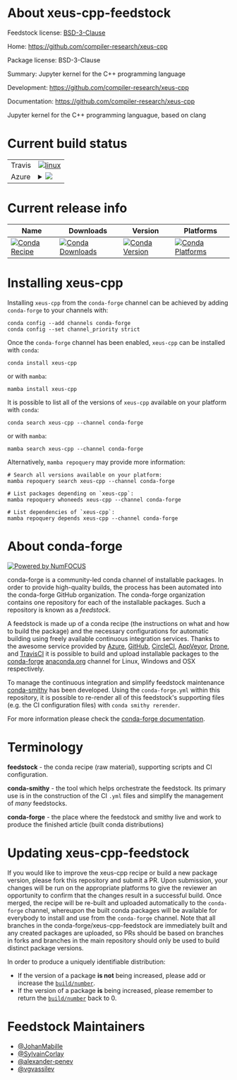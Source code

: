 About xeus-cpp-feedstock
========================

Feedstock license: [BSD-3-Clause](https://github.com/conda-forge/xeus-cpp-feedstock/blob/main/LICENSE.txt)

Home: https://github.com/compiler-research/xeus-cpp

Package license: BSD-3-Clause

Summary: Jupyter kernel for the C++ programming language

Development: https://github.com/compiler-research/xeus-cpp

Documentation: https://github.com/compiler-research/xeus-cpp

Jupyter kernel for the C++ programming languague, based on clang

Current build status
====================


<table><tr>
    <td>Travis</td>
    <td>
      <a href="https://app.travis-ci.com/conda-forge/xeus-cpp-feedstock">
        <img alt="linux" src="https://img.shields.io/travis/com/conda-forge/xeus-cpp-feedstock/main.svg?label=Linux">
      </a>
    </td>
  </tr>
    
  <tr>
    <td>Azure</td>
    <td>
      <details>
        <summary>
          <a href="https://dev.azure.com/conda-forge/feedstock-builds/_build/latest?definitionId=19217&branchName=main">
            <img src="https://dev.azure.com/conda-forge/feedstock-builds/_apis/build/status/xeus-cpp-feedstock?branchName=main">
          </a>
        </summary>
        <table>
          <thead><tr><th>Variant</th><th>Status</th></tr></thead>
          <tbody><tr>
              <td>linux_64</td>
              <td>
                <a href="https://dev.azure.com/conda-forge/feedstock-builds/_build/latest?definitionId=19217&branchName=main">
                  <img src="https://dev.azure.com/conda-forge/feedstock-builds/_apis/build/status/xeus-cpp-feedstock?branchName=main&jobName=linux&configuration=linux%20linux_64_" alt="variant">
                </a>
              </td>
            </tr><tr>
              <td>linux_aarch64</td>
              <td>
                <a href="https://dev.azure.com/conda-forge/feedstock-builds/_build/latest?definitionId=19217&branchName=main">
                  <img src="https://dev.azure.com/conda-forge/feedstock-builds/_apis/build/status/xeus-cpp-feedstock?branchName=main&jobName=linux&configuration=linux%20linux_aarch64_" alt="variant">
                </a>
              </td>
            </tr><tr>
              <td>osx_64</td>
              <td>
                <a href="https://dev.azure.com/conda-forge/feedstock-builds/_build/latest?definitionId=19217&branchName=main">
                  <img src="https://dev.azure.com/conda-forge/feedstock-builds/_apis/build/status/xeus-cpp-feedstock?branchName=main&jobName=osx&configuration=osx%20osx_64_" alt="variant">
                </a>
              </td>
            </tr><tr>
              <td>osx_arm64</td>
              <td>
                <a href="https://dev.azure.com/conda-forge/feedstock-builds/_build/latest?definitionId=19217&branchName=main">
                  <img src="https://dev.azure.com/conda-forge/feedstock-builds/_apis/build/status/xeus-cpp-feedstock?branchName=main&jobName=osx&configuration=osx%20osx_arm64_" alt="variant">
                </a>
              </td>
            </tr><tr>
              <td>win_64</td>
              <td>
                <a href="https://dev.azure.com/conda-forge/feedstock-builds/_build/latest?definitionId=19217&branchName=main">
                  <img src="https://dev.azure.com/conda-forge/feedstock-builds/_apis/build/status/xeus-cpp-feedstock?branchName=main&jobName=win&configuration=win%20win_64_" alt="variant">
                </a>
              </td>
            </tr>
          </tbody>
        </table>
      </details>
    </td>
  </tr>
</table>

Current release info
====================

| Name | Downloads | Version | Platforms |
| --- | --- | --- | --- |
| [![Conda Recipe](https://img.shields.io/badge/recipe-xeus--cpp-green.svg)](https://anaconda.org/conda-forge/xeus-cpp) | [![Conda Downloads](https://img.shields.io/conda/dn/conda-forge/xeus-cpp.svg)](https://anaconda.org/conda-forge/xeus-cpp) | [![Conda Version](https://img.shields.io/conda/vn/conda-forge/xeus-cpp.svg)](https://anaconda.org/conda-forge/xeus-cpp) | [![Conda Platforms](https://img.shields.io/conda/pn/conda-forge/xeus-cpp.svg)](https://anaconda.org/conda-forge/xeus-cpp) |

Installing xeus-cpp
===================

Installing `xeus-cpp` from the `conda-forge` channel can be achieved by adding `conda-forge` to your channels with:

```
conda config --add channels conda-forge
conda config --set channel_priority strict
```

Once the `conda-forge` channel has been enabled, `xeus-cpp` can be installed with `conda`:

```
conda install xeus-cpp
```

or with `mamba`:

```
mamba install xeus-cpp
```

It is possible to list all of the versions of `xeus-cpp` available on your platform with `conda`:

```
conda search xeus-cpp --channel conda-forge
```

or with `mamba`:

```
mamba search xeus-cpp --channel conda-forge
```

Alternatively, `mamba repoquery` may provide more information:

```
# Search all versions available on your platform:
mamba repoquery search xeus-cpp --channel conda-forge

# List packages depending on `xeus-cpp`:
mamba repoquery whoneeds xeus-cpp --channel conda-forge

# List dependencies of `xeus-cpp`:
mamba repoquery depends xeus-cpp --channel conda-forge
```


About conda-forge
=================

[![Powered by
NumFOCUS](https://img.shields.io/badge/powered%20by-NumFOCUS-orange.svg?style=flat&colorA=E1523D&colorB=007D8A)](https://numfocus.org)

conda-forge is a community-led conda channel of installable packages.
In order to provide high-quality builds, the process has been automated into the
conda-forge GitHub organization. The conda-forge organization contains one repository
for each of the installable packages. Such a repository is known as a *feedstock*.

A feedstock is made up of a conda recipe (the instructions on what and how to build
the package) and the necessary configurations for automatic building using freely
available continuous integration services. Thanks to the awesome service provided by
[Azure](https://azure.microsoft.com/en-us/services/devops/), [GitHub](https://github.com/),
[CircleCI](https://circleci.com/), [AppVeyor](https://www.appveyor.com/),
[Drone](https://cloud.drone.io/welcome), and [TravisCI](https://travis-ci.com/)
it is possible to build and upload installable packages to the
[conda-forge](https://anaconda.org/conda-forge) [anaconda.org](https://anaconda.org/)
channel for Linux, Windows and OSX respectively.

To manage the continuous integration and simplify feedstock maintenance
[conda-smithy](https://github.com/conda-forge/conda-smithy) has been developed.
Using the ``conda-forge.yml`` within this repository, it is possible to re-render all of
this feedstock's supporting files (e.g. the CI configuration files) with ``conda smithy rerender``.

For more information please check the [conda-forge documentation](https://conda-forge.org/docs/).

Terminology
===========

**feedstock** - the conda recipe (raw material), supporting scripts and CI configuration.

**conda-smithy** - the tool which helps orchestrate the feedstock.
                   Its primary use is in the construction of the CI ``.yml`` files
                   and simplify the management of *many* feedstocks.

**conda-forge** - the place where the feedstock and smithy live and work to
                  produce the finished article (built conda distributions)


Updating xeus-cpp-feedstock
===========================

If you would like to improve the xeus-cpp recipe or build a new
package version, please fork this repository and submit a PR. Upon submission,
your changes will be run on the appropriate platforms to give the reviewer an
opportunity to confirm that the changes result in a successful build. Once
merged, the recipe will be re-built and uploaded automatically to the
`conda-forge` channel, whereupon the built conda packages will be available for
everybody to install and use from the `conda-forge` channel.
Note that all branches in the conda-forge/xeus-cpp-feedstock are
immediately built and any created packages are uploaded, so PRs should be based
on branches in forks and branches in the main repository should only be used to
build distinct package versions.

In order to produce a uniquely identifiable distribution:
 * If the version of a package **is not** being increased, please add or increase
   the [``build/number``](https://docs.conda.io/projects/conda-build/en/latest/resources/define-metadata.html#build-number-and-string).
 * If the version of a package **is** being increased, please remember to return
   the [``build/number``](https://docs.conda.io/projects/conda-build/en/latest/resources/define-metadata.html#build-number-and-string)
   back to 0.

Feedstock Maintainers
=====================

* [@JohanMabille](https://github.com/JohanMabille/)
* [@SylvainCorlay](https://github.com/SylvainCorlay/)
* [@alexander-penev](https://github.com/alexander-penev/)
* [@vgvassilev](https://github.com/vgvassilev/)

